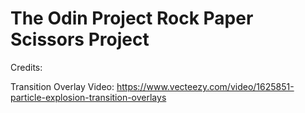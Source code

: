 # The Odin Project Rock Paper Scissors Project

Credits:

Transition Overlay Video:
https://www.vecteezy.com/video/1625851-particle-explosion-transition-overlays